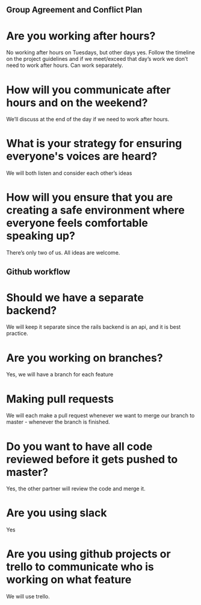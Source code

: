 ## Group Agreement and Conflict Plan

# Are you working after hours?
No working after hours on Tuesdays, but other days yes. Follow the timeline on the project guidelines and if we meet/exceed that day’s work we don’t need to work after hours. Can work separately.

# How will you communicate after hours and on the weekend? 
We’ll discuss at the end of the day if we need to work after hours.

# What is your strategy for ensuring everyone's voices are heard? 
We will both listen and consider each other’s ideas

# How will you ensure that you are creating a safe environment where everyone feels comfortable speaking up? 
There’s only two of us. All ideas are welcome.

## Github workflow

# Should we have a separate backend?
We will keep it separate since the rails backend is an api, and it is best practice.

# Are you working on branches?
Yes, we will have a branch for each feature 

# Making pull requests
We will each make a pull request whenever we want to merge our branch to master - whenever the branch is finished.

# Do you want to have all code reviewed before it gets pushed to master?
Yes, the other partner will review the code and merge it.

# Are you using slack
Yes

# Are you using github projects or trello to communicate who is working on what feature
We will use trello.
